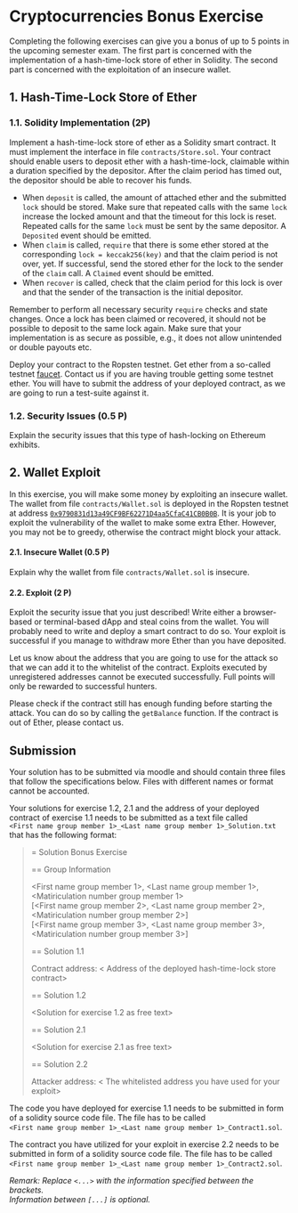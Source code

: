 # Cryptocurrencies Bonus Exercise

Completing the following exercises can give you a bonus of up to 5 points in the
upcoming semester exam. The first part is concerned with the implementation of a
hash-time-lock store of ether in Solidity. The second part is concerned with the
exploitation of an insecure wallet.

## 1. Hash-Time-Lock Store of Ether

### 1.1. Solidity Implementation (2P)

Implement a hash-time-lock store of ether as a Solidity smart contract. It must
implement the interface in file `contracts/Store.sol`. Your contract should
enable users to deposit ether with a hash-time-lock, claimable within a duration
specified by the depositor. After the claim period has timed out, the depositor
should be able to recover his funds.

- When `deposit` is called, the amount of attached ether and the submitted `lock`
  should be stored. Make sure that repeated calls with the same `lock` increase
  the locked amount and that the timeout for this lock is reset. Repeated calls
  for the same `lock` must be sent by the same depositor. A `Deposited` event
  should be emitted.
- When `claim` is called, `require` that there is some ether stored at the
  corresponding `lock = keccak256(key)` and that the claim period is not over,
  yet. If successful, send the stored ether for the lock to the sender of the
  `claim` call. A `Claimed` event should be emitted.
- When `recover` is called, check that the claim period for this lock is over
  and that the sender of the transaction is the initial depositor.

Remember to perform all necessary security `require` checks and state changes.
Once a lock has been claimed or recovered, it should not be possible to deposit
to the same lock again. Make sure that your implementation is as secure as
possible, e.g., it does not allow unintended or double payouts etc.

Deploy your contract to the Ropsten testnet. Get ether from a so-called testnet
[faucet](https://faucet.ropsten.be). Contact us if you are having trouble
getting some testnet ether. You will have to submit the address of your deployed
contract, as we are going to run a test-suite against it.

### 1.2. Security Issues (0.5 P)

Explain the security issues that this type of hash-locking on Ethereum exhibits.

## 2. Wallet Exploit

In this exercise, you will make some money by exploiting an insecure wallet.
The wallet from file `contracts/Wallet.sol` is deployed in the Ropsten testnet at address
[`0x9790831d13a49CF9BF62271D4aa5CfaC41CB0B0B`](https://ropsten.etherscan.io/address/0x9790831d13a49CF9BF62271D4aa5CfaC41CB0B0B). It is your job to exploit
the vulnerability of the wallet to make some extra Ether. However, you may not
be to greedy, otherwise the contract might block your attack.

#### 2.1. Insecure Wallet (0.5 P)

Explain why the wallet from file `contracts/Wallet.sol` is insecure.

#### 2.2. Exploit (2 P)

Exploit the security issue that you just described! Write either a browser-based or
terminal-based dApp and steal coins from the wallet. You will probably need to write
and deploy a smart contract to do so. Your exploit is successful if you manage to withdraw
more Ether than you have deposited.

Let us know about the address that you are going to use for the attack so that we can add
it to the whitelist of the contract. Exploits executed by unregistered addresses cannot be executed
successfully. Full points will only be rewarded to successful hunters.

Please check if the contract still has enough funding before starting the attack. You can do
so by calling the `getBalance` function. If the contract is out of Ether, please contact us.

## Submission

Your solution has to be submitted via moodle and should contain three files that
follow the specifications below. Files with different names or format cannot be
accounted.

Your solutions for exercise 1.2, 2.1 and the address of your deployed contract
of exercise 1.1 needs to be submitted as a text file called   
`<First name group member 1>_<Last name group member 1>_Solution.txt`
that has the following format:

>= Solution Bonus Exercise
>
>== Group Information
>
> <First name group member 1>, <Last name group member 1>, <Matiriculation number group member 1>   
> [<First name group member 2>, <Last name group member 2>, <Matiriculation number group member 2>]   
> [<First name group member 3>, <Last name group member 3>, <Matiriculation number group member 3>]   
>
> == Solution 1.1
>
> Contract address: < Address of the deployed hash-time-lock store contract>
>
> == Solution 1.2
>
> <Solution for exercise 1.2 as free text>
>
> == Solution 2.1
>
> <Solution for exercise 2.1 as free text>
>
> == Solution 2.2
>
> Attacker address: < The whitelisted address you have used for your exploit>

The code you have deployed for exercise 1.1 needs to be submitted in form of a
solidity source code file. The file has to be called   
`<First name group member 1>_<Last name group member 1>_Contract1.sol`.

The contract you have utilized for your exploit in exercise 2.2 needs to be submitted
in form of a solidity source code file. The file has to be called   
`<First name group member 1>_<Last name group member 1>_Contract2.sol`.

_Remark: Replace `<...>` with the information specified between the brackets.   
Information between `[...]` is optional._
